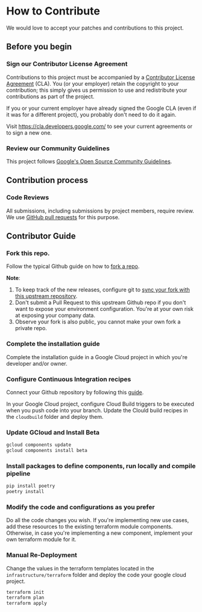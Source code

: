 # How to Contribute

We would love to accept your patches and contributions to this project.

## Before you begin

### Sign our Contributor License Agreement

Contributions to this project must be accompanied by a
[Contributor License Agreement](https://cla.developers.google.com/about) (CLA).
You (or your employer) retain the copyright to your contribution; this simply
gives us permission to use and redistribute your contributions as part of the
project.

If you or your current employer have already signed the Google CLA (even if it
was for a different project), you probably don't need to do it again.

Visit <https://cla.developers.google.com/> to see your current agreements or to
sign a new one.

### Review our Community Guidelines

This project follows [Google's Open Source Community
Guidelines](https://opensource.google/conduct/).

## Contribution process

### Code Reviews

All submissions, including submissions by project members, require review. We 
use [GitHub pull requests](https://docs.github.com/articles/about-pull-requests)
for this purpose.

## Contributor Guide

### Fork this repo.

Follow the typical Github guide on how to [fork a repo](https://docs.github.com/en/get-started/quickstart/fork-a-repo).

**Note**: 
1. To keep track of the new releases, configure git to [sync your fork with this upstream repository](https://docs.github.com/en/get-started/quickstart/fork-a-repo#configuring-git-to-sync-your-fork-with-the-upstream-repository).
2. Don't submit a Pull Request to this upstream Github repo if you don't want to expose your environment configuration. You're at your own risk at exposing your company data.
3. Observe your fork is also public, you cannot make your own fork a private repo.

### Complete the installation guide

Complete the installation guide in a Google Cloud project in which you're developer and/or owner.

### Configure Continuous Integration recipes

Connect your Github repository by following this [guide](https://cloud.google.com/build/docs/automating-builds/github/connect-repo-github).

In your Google Cloud project, configure Cloud Build triggers to be executed when you push code into your branch. Update the Clould build recipes in the `cloudbuild` folder and deploy them.

### Update GCloud and Install Beta

```bash
gcloud components update
gcloud components install beta
```

### Install packages to define components, run locally and compile pipeline

```bash
pip install poetry
poetry install
```

### Modify the code and configurations as you prefer

Do all the code changes you wish. 
If you're implementing new use cases, add these resources to the existing terraform module components.
Otherwise, in case you're implementing a new component, implement your own terraform module for it.

### Manual Re-Deployment

Change the values in the terraform templates located in the `infrastructure/terraform` folder and deploy the code your google cloud project.

```bash
terraform init
terraform plan
terraform apply
```